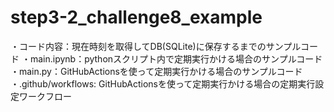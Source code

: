 # step3-2_challenge8_example
・コード内容：現在時刻を取得してDB(SQLite)に保存するまでのサンプルコード 
・main.ipynb：pythonスクリプト内で定期実行かける場合のサンプルコード 
・main.py：GitHubActionsを使って定期実行かける場合のサンプルコード 
・.github/workflows: GitHubActionsを使って定期実行かける場合の定期実行設定ワークフロー

